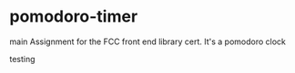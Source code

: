 # pomodoro-timer
main
Assignment for the FCC front end library cert. It's a pomodoro clock 

testing